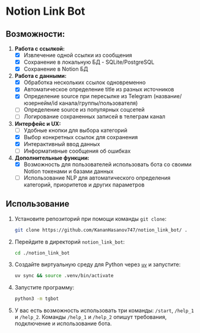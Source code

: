 # Notion Link Bot

## Возможности:

1. **Работа с ссылкой:**
   - [x] Извлечение одной ссылки из сообщения
   - [x] Сохранение в локальную БД - SQLite/PostgreSQL
   - [x] Сохранение в Notion БД
2. **Работа с данными:**
   - [x] Обработка нескольких ссылок одновременно
   - [x] Автоматическое определение title из разных источников
   - [x] Определение source при пересылке из Telegram (название/юзернейм/id канала/группы/пользователя)
   - [ ] Определение source из популярных соцсетей
   - [ ] Логирование сохраненных записей в телеграм канал
3. **Интерфейс и UX:**
   - [ ] Удобные кнопки для выбора категорий
   - [x] Выбор конкретных ссылок для сохранения
   - [x] Интерактивный ввод данных
   - [ ] Информативные сообщения об ошибках
4. **Дополнительные функции:**
   - [x] Возможность для пользователей использовать бота со своими Notion токенами и базами данных
   - [ ] Использование NLP для автоматического определения категорий, приоритетов и других параметров

## Использование

1. Установите репозиторий при помощи команды `git clone`:
   ```bash
   git clone https://github.com/KananHasanov747/notion_link_bot/ .
   ```
2. Перейдите в директорий `notion_link_bot`:
   ```bash
   cd ./notion_link_bot
   ```
3. Создайте виртуальную среду для Python через [`uv`](https://github.com/astral-sh/uv) и запустите:
   ```bash
   uv sync && source .venv/bin/activate
   ```
4. Запустите программу:
   ```bash
   python3 -m tgbot
   ```
5. У вас есть возможность использовать три команды: `/start`, `/help_1` и `/help_2`. Команды `/help_1` и `/help_2` опишут требования, подключение и использование бота.
